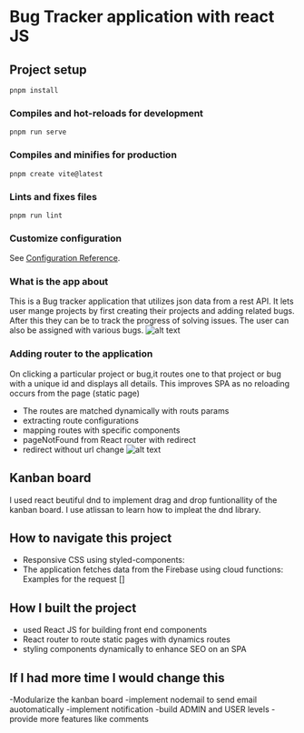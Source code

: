 # Bug Tracker application with react JS

## Project setup
```
pnpm install
```
### Compiles and hot-reloads for development
```
pnpm run serve
```
### Compiles and minifies for production
```
pnpm create vite@latest
```
### Lints and fixes files
```
pnpm run lint
```

### Customize configuration
See [Configuration Reference](https://cli.reactjs.org/config/).

### What is the app about
This is a Bug tracker application that utilizes json data from a rest API. It lets user mange projects by first creating their projects and adding related bugs. After this they can be 
to track the progress of solving issues. The user can also be assigned with various bugs.
![alt text]()

### Adding router to the application
On clicking a particular project or bug,it routes one to that project or bug with a unique id and displays all details.  This improves SPA as no reloading occurs from the page (static page)
- The routes are matched dynamically with routs params
- extracting route configurations
- mapping routes with specific components
- pageNotFound from React router with redirect 
- redirect without url change 
![alt text]()
## Kanban board
I used react beutiful dnd to implement drag and drop funtionallity of the kanban board. I use atlissan to learn how to impleat the dnd library.

## How to navigate this project
- Responsive CSS using styled-components:
- The application fetches data from the Firebase using cloud functions: Examples for the request []

## How I built the project
- used React JS for building front end components
- React router to route static pages with dynamics routes 
- styling components dynamically to enhance SEO on an SPA  

## If I had more time I would change this
-Modularize the kanban board
-implement nodemail to send email auotomatically
-implement notification
-build ADMIN and USER levels
-provide more features like comments

